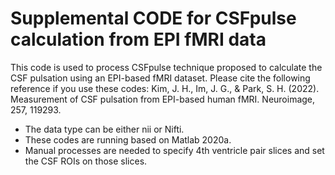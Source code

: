 # Supplemental CODE for CSFpulse calculation from EPI fMRI data
This code is used to process CSFpulse technique proposed to calculate the CSF pulsation using an EPI-based fMRI dataset.
Please cite the following reference if you use these codes:
Kim, J. H., Im, J. G., & Park, S. H. (2022). Measurement of CSF pulsation from EPI-based human fMRI. Neuroimage, 257, 119293.

- The data type can be either nii or Nifti.
- These codes are running based on Matlab 2020a.
- Manual processes are needed to specify 4th ventricle pair slices and set the CSF ROIs on those slices.
